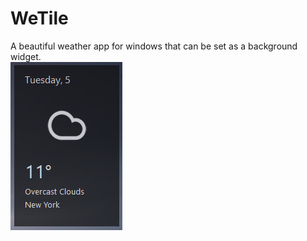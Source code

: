 # WeTile
A beautiful weather app for windows that can be set as a background widget.
<br/>
<img src="Screenshot.png">

